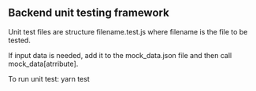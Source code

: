 ## Backend unit testing framework
Unit test files are structure filename.test.js where filename is the file 
to be tested.  

If input data is needed, add it to the mock_data.json file and then call  
mock_data[atrribute].  

To run unit test: yarn test

